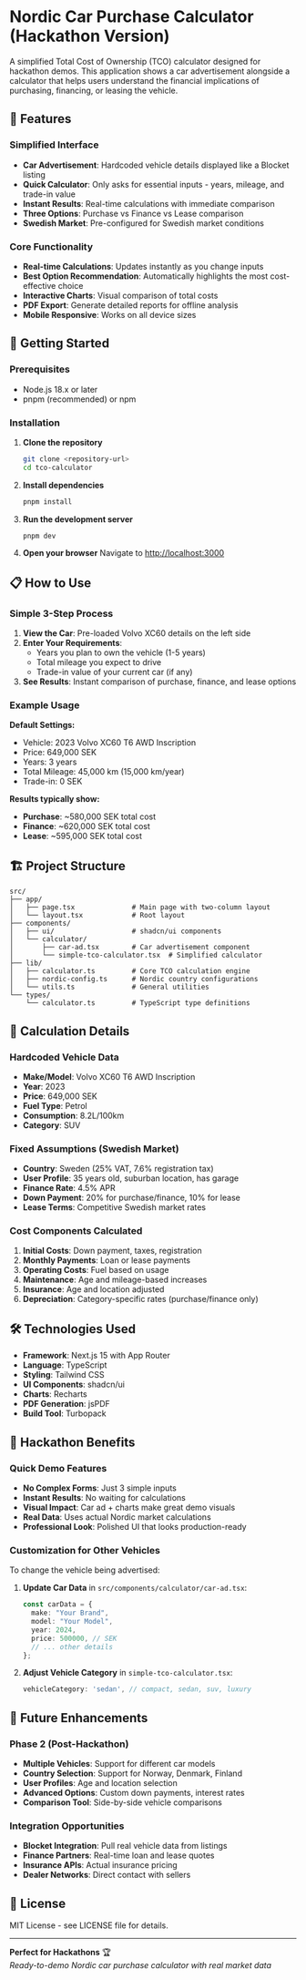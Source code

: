 # Nordic Car Purchase Calculator (Hackathon Version)

A simplified Total Cost of Ownership (TCO) calculator designed for hackathon demos. This application shows a car advertisement alongside a calculator that helps users understand the financial implications of purchasing, financing, or leasing the vehicle.

## 🌟 Features

### Simplified Interface

- **Car Advertisement**: Hardcoded vehicle details displayed like a Blocket listing
- **Quick Calculator**: Only asks for essential inputs - years, mileage, and trade-in value
- **Instant Results**: Real-time calculations with immediate comparison
- **Three Options**: Purchase vs Finance vs Lease comparison
- **Swedish Market**: Pre-configured for Swedish market conditions

### Core Functionality

- **Real-time Calculations**: Updates instantly as you change inputs
- **Best Option Recommendation**: Automatically highlights the most cost-effective choice
- **Interactive Charts**: Visual comparison of total costs
- **PDF Export**: Generate detailed reports for offline analysis
- **Mobile Responsive**: Works on all device sizes

## 🚀 Getting Started

### Prerequisites

- Node.js 18.x or later
- pnpm (recommended) or npm

### Installation

1. **Clone the repository**

   ```bash
   git clone <repository-url>
   cd tco-calculator
   ```

2. **Install dependencies**

   ```bash
   pnpm install
   ```

3. **Run the development server**

   ```bash
   pnpm dev
   ```

4. **Open your browser**
   Navigate to [http://localhost:3000](http://localhost:3000)

## 📋 How to Use

### Simple 3-Step Process

1. **View the Car**: Pre-loaded Volvo XC60 details on the left side
2. **Enter Your Requirements**:
   - Years you plan to own the vehicle (1-5 years)
   - Total mileage you expect to drive
   - Trade-in value of your current car (if any)
3. **See Results**: Instant comparison of purchase, finance, and lease options

### Example Usage

**Default Settings:**

- Vehicle: 2023 Volvo XC60 T6 AWD Inscription
- Price: 649,000 SEK
- Years: 3 years
- Total Mileage: 45,000 km (15,000 km/year)
- Trade-in: 0 SEK

**Results typically show:**

- **Purchase**: ~580,000 SEK total cost
- **Finance**: ~620,000 SEK total cost
- **Lease**: ~595,000 SEK total cost

## 🏗️ Project Structure

```
src/
├── app/
│   ├── page.tsx              # Main page with two-column layout
│   └── layout.tsx            # Root layout
├── components/
│   ├── ui/                   # shadcn/ui components
│   └── calculator/
│       ├── car-ad.tsx        # Car advertisement component
│       └── simple-tco-calculator.tsx  # Simplified calculator
├── lib/
│   ├── calculator.ts         # Core TCO calculation engine
│   ├── nordic-config.ts      # Nordic country configurations
│   └── utils.ts              # General utilities
└── types/
    └── calculator.ts         # TypeScript type definitions
```

## 🧮 Calculation Details

### Hardcoded Vehicle Data

- **Make/Model**: Volvo XC60 T6 AWD Inscription
- **Year**: 2023
- **Price**: 649,000 SEK
- **Fuel Type**: Petrol
- **Consumption**: 8.2L/100km
- **Category**: SUV

### Fixed Assumptions (Swedish Market)

- **Country**: Sweden (25% VAT, 7.6% registration tax)
- **User Profile**: 35 years old, suburban location, has garage
- **Finance Rate**: 4.5% APR
- **Down Payment**: 20% for purchase/finance, 10% for lease
- **Lease Terms**: Competitive Swedish market rates

### Cost Components Calculated

1. **Initial Costs**: Down payment, taxes, registration
2. **Monthly Payments**: Loan or lease payments
3. **Operating Costs**: Fuel based on usage
4. **Maintenance**: Age and mileage-based increases
5. **Insurance**: Age and location adjusted
6. **Depreciation**: Category-specific rates (purchase/finance only)

## 🛠️ Technologies Used

- **Framework**: Next.js 15 with App Router
- **Language**: TypeScript
- **Styling**: Tailwind CSS
- **UI Components**: shadcn/ui
- **Charts**: Recharts
- **PDF Generation**: jsPDF
- **Build Tool**: Turbopack

## 🎯 Hackathon Benefits

### Quick Demo Features

- **No Complex Forms**: Just 3 simple inputs
- **Instant Results**: No waiting for calculations
- **Visual Impact**: Car ad + charts make great demo visuals
- **Real Data**: Uses actual Nordic market calculations
- **Professional Look**: Polished UI that looks production-ready

### Customization for Other Vehicles

To change the vehicle being advertised:

1. **Update Car Data** in `src/components/calculator/car-ad.tsx`:

   ```typescript
   const carData = {
     make: "Your Brand",
     model: "Your Model",
     year: 2024,
     price: 500000, // SEK
     // ... other details
   };
   ```

2. **Adjust Vehicle Category** in `simple-tco-calculator.tsx`:
   ```typescript
   vehicleCategory: 'sedan', // compact, sedan, suv, luxury
   ```

## 🚧 Future Enhancements

### Phase 2 (Post-Hackathon)

- **Multiple Vehicles**: Support for different car models
- **Country Selection**: Support for Norway, Denmark, Finland
- **User Profiles**: Age and location selection
- **Advanced Options**: Custom down payments, interest rates
- **Comparison Tool**: Side-by-side vehicle comparisons

### Integration Opportunities

- **Blocket Integration**: Pull real vehicle data from listings
- **Finance Partners**: Real-time loan and lease quotes
- **Insurance APIs**: Actual insurance pricing
- **Dealer Networks**: Direct contact with sellers

## 📄 License

MIT License - see LICENSE file for details.

---

**Perfect for Hackathons** 🏆  
_Ready-to-demo Nordic car purchase calculator with real market data_
